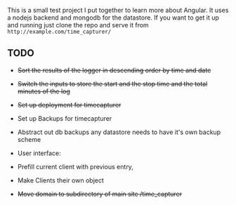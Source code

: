 This is a small test project I put together to learn more about Angular.  It uses a nodejs backend and mongodb for the datastore. If you want to get it up and running just clone the repo and serve it from `http://example.com/time_capturer/`


## TODO
+ ~~Sort the results of the logger in descending order by time and date~~
+ ~~Switch the inputs to store the start and the stop time and the total minutes of the log~~
+ ~~Set up deployment for timecapturer~~
+ Set up Backups for timecapturer
+ Abstract out db backups any datastore needs to have it's own backup scheme
+ User interface:
 + Prefill current client with previous entry,
 +  Make Clients their own object

+ ~~Move domain to subdirectory of main site /time_capturer~~


